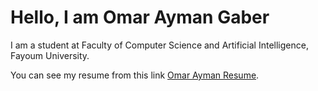 # Hello, I am Omar Ayman Gaber

I am a student at Faculty of Computer Science and Artificial Intelligence, Fayoum University. 

You can see my resume from this link [Omar Ayman Resume](https://flowcv.com/resume/lfcw6ipo72).
